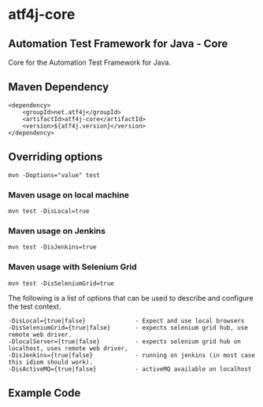 # atf4j-core

## Automation Test Framework for Java - Core

Core for the Automation Test Framework for Java.

## Maven Dependency

	<dependency>
		<groupId>net.atf4j</groupId>
		<artifactId>atf4j-core</artifactId>
		<version>${atf4j.version}</version>
	</dependency>

## Overriding options

    mvn -Doptions="value" test

### Maven usage on local machine

	mvn test -DisLocal=true

### Maven usage on Jenkins 

	mvn test -DisJenkins=true

### Maven usage with Selenium Grid

	mvn test -DisSeleniumGrid=true

The following is a list of options that can be used to describe and configure the test context.

	-DisLocal={true|false}				- Expect and use local browsers
	-DisSeleniumGrid={true|false}		- expects selenium grid hub, use remote web driver. 
	-DlocalServer={true|false}			- expects selenium grid hub on localhost, uses remote web driver, 
	-DisJenkins={true|false}			- running on jenkins (in most case this idiom should work).
	-DisActiveMQ={true|false}			- activeMQ available on localhost

## Example Code


